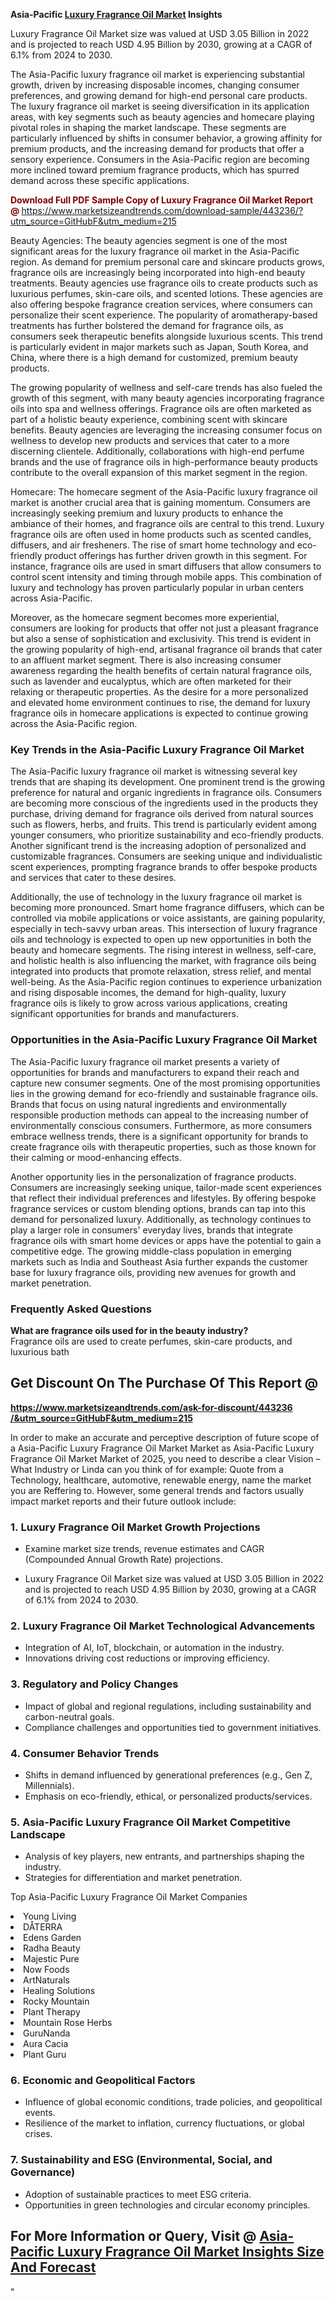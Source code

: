 <p><strong>Asia-Pacific&nbsp;<a href=""https://www.marketsizeandtrends.com/download-sample/443236/&amp;utm_source=GitHubF&amp;utm_medium=215"">Luxury Fragrance Oil Market</a> Insights</strong></p><p>Luxury Fragrance Oil Market size was valued at USD 3.05 Billion in 2022 and is projected to reach USD 4.95 Billion by 2030, growing at a CAGR of 6.1% from 2024 to 2030.</p><p><p>The Asia-Pacific luxury fragrance oil market is experiencing substantial growth, driven by increasing disposable incomes, changing consumer preferences, and growing demand for high-end personal care products. The luxury fragrance oil market is seeing diversification in its application areas, with key segments such as beauty agencies and homecare playing pivotal roles in shaping the market landscape. These segments are particularly influenced by shifts in consumer behavior, a growing affinity for premium products, and the increasing demand for products that offer a sensory experience. Consumers in the Asia-Pacific region are becoming more inclined toward premium fragrance products, which has spurred demand across these specific applications.</p><p><p><strong><span style="color: #800000;">Download Full PDF Sample Copy of Luxury Fragrance Oil Market Report @</span>&nbsp;</strong><a href="https://www.marketsizeandtrends.com/download-sample/443236/?utm_source=GitHubF&amp;utm_medium=215" target="_blank">https://www.marketsizeandtrends.com/download-sample/443236/?utm_source=GitHubF&amp;utm_medium=215</a></p></p><p>Beauty Agencies: The beauty agencies segment is one of the most significant areas for the luxury fragrance oil market in the Asia-Pacific region. As demand for premium personal care and skincare products grows, fragrance oils are increasingly being incorporated into high-end beauty treatments. Beauty agencies use fragrance oils to create products such as luxurious perfumes, skin-care oils, and scented lotions. These agencies are also offering bespoke fragrance creation services, where consumers can personalize their scent experience. The popularity of aromatherapy-based treatments has further bolstered the demand for fragrance oils, as consumers seek therapeutic benefits alongside luxurious scents. This trend is particularly evident in major markets such as Japan, South Korea, and China, where there is a high demand for customized, premium beauty products.<p>The growing popularity of wellness and self-care trends has also fueled the growth of this segment, with many beauty agencies incorporating fragrance oils into spa and wellness offerings. Fragrance oils are often marketed as part of a holistic beauty experience, combining scent with skincare benefits. Beauty agencies are leveraging the increasing consumer focus on wellness to develop new products and services that cater to a more discerning clientele. Additionally, collaborations with high-end perfume brands and the use of fragrance oils in high-performance beauty products contribute to the overall expansion of this market segment in the region.</p><p>Homecare: The homecare segment of the Asia-Pacific luxury fragrance oil market is another crucial area that is gaining momentum. Consumers are increasingly seeking premium and luxury products to enhance the ambiance of their homes, and fragrance oils are central to this trend. Luxury fragrance oils are often used in home products such as scented candles, diffusers, and air fresheners. The rise of smart home technology and eco-friendly product offerings has further driven growth in this segment. For instance, fragrance oils are used in smart diffusers that allow consumers to control scent intensity and timing through mobile apps. This combination of luxury and technology has proven particularly popular in urban centers across Asia-Pacific.<p>Moreover, as the homecare segment becomes more experiential, consumers are looking for products that offer not just a pleasant fragrance but also a sense of sophistication and exclusivity. This trend is evident in the growing popularity of high-end, artisanal fragrance oil brands that cater to an affluent market segment. There is also increasing consumer awareness regarding the health benefits of certain natural fragrance oils, such as lavender and eucalyptus, which are often marketed for their relaxing or therapeutic properties. As the desire for a more personalized and elevated home environment continues to rise, the demand for luxury fragrance oils in homecare applications is expected to continue growing across the Asia-Pacific region.</p><h3>Key Trends in the Asia-Pacific Luxury Fragrance Oil Market</h3><p>The Asia-Pacific luxury fragrance oil market is witnessing several key trends that are shaping its development. One prominent trend is the growing preference for natural and organic ingredients in fragrance oils. Consumers are becoming more conscious of the ingredients used in the products they purchase, driving demand for fragrance oils derived from natural sources such as flowers, herbs, and fruits. This trend is particularly evident among younger consumers, who prioritize sustainability and eco-friendly products. Another significant trend is the increasing adoption of personalized and customizable fragrances. Consumers are seeking unique and individualistic scent experiences, prompting fragrance brands to offer bespoke products and services that cater to these desires.</p><p>Additionally, the use of technology in the luxury fragrance oil market is becoming more pronounced. Smart home fragrance diffusers, which can be controlled via mobile applications or voice assistants, are gaining popularity, especially in tech-savvy urban areas. This intersection of luxury fragrance oils and technology is expected to open up new opportunities in both the beauty and homecare segments. The rising interest in wellness, self-care, and holistic health is also influencing the market, with fragrance oils being integrated into products that promote relaxation, stress relief, and mental well-being. As the Asia-Pacific region continues to experience urbanization and rising disposable incomes, the demand for high-quality, luxury fragrance oils is likely to grow across various applications, creating significant opportunities for brands and manufacturers.</p><h3>Opportunities in the Asia-Pacific Luxury Fragrance Oil Market</h3><p>The Asia-Pacific luxury fragrance oil market presents a variety of opportunities for brands and manufacturers to expand their reach and capture new consumer segments. One of the most promising opportunities lies in the growing demand for eco-friendly and sustainable fragrance oils. Brands that focus on using natural ingredients and environmentally responsible production methods can appeal to the increasing number of environmentally conscious consumers. Furthermore, as more consumers embrace wellness trends, there is a significant opportunity for brands to create fragrance oils with therapeutic properties, such as those known for their calming or mood-enhancing effects.</p><p>Another opportunity lies in the personalization of fragrance products. Consumers are increasingly seeking unique, tailor-made scent experiences that reflect their individual preferences and lifestyles. By offering bespoke fragrance services or custom blending options, brands can tap into this demand for personalized luxury. Additionally, as technology continues to play a larger role in consumers' everyday lives, brands that integrate fragrance oils with smart home devices or apps have the potential to gain a competitive edge. The growing middle-class population in emerging markets such as India and Southeast Asia further expands the customer base for luxury fragrance oils, providing new avenues for growth and market penetration.</p><h3>Frequently Asked Questions</h3><p><strong>What are fragrance oils used for in the beauty industry?</strong><br>Fragrance oils are used to create perfumes, skin-care products, and luxurious bath</p><h2><strong>Get Discount On The Purchase Of This Report @&nbsp;</strong></h2><p><strong><a href=""https://www.marketsizeandtrends.com/ask-for-discount/443236/&amp;utm_source=GitHubF&amp;utm_medium=215"" target=""_blank"">https://www.marketsizeandtrends.com/ask-for-discount/443236<br />/&amp;utm_source=GitHubF&amp;utm_medium=215</a></strong></p><p>In order to make an accurate and perceptive description of future scope of a Asia-Pacific&nbsp;Luxury Fragrance Oil Market Market as Asia-Pacific&nbsp;Luxury Fragrance Oil Market Market of 2025, you need to describe a clear Vision &ndash; What Industry or Linda can you think of for example: Quote from a Technology, healthcare, automotive, renewable energy, name the market you are Reffering to. However, some general trends and factors usually impact market reports and their future outlook include:</p><h3>1.&nbsp;<strong>Luxury Fragrance Oil Market Growth Projections</strong></h3><ul><li>Examine market size trends, revenue estimates and CAGR (Compounded Annual Growth Rate) projections.</li><li><p>Luxury Fragrance Oil Market size was valued at USD 3.05 Billion in 2022 and is projected to reach USD 4.95 Billion by 2030, growing at a CAGR of 6.1% from 2024 to 2030.</p></li></ul><h3>2.&nbsp;<strong>Luxury Fragrance Oil Market Technological Advancements</strong></h3><ul><li>Integration of AI, IoT, blockchain, or automation in the industry.</li><li>Innovations driving cost reductions or improving efficiency.</li></ul><h3>3.&nbsp;<strong>Regulatory and Policy Changes</strong></h3><ul><li>Impact of global and regional regulations, including sustainability and carbon-neutral goals.</li><li>Compliance challenges and opportunities tied to government initiatives.</li></ul><h3>4.&nbsp;<strong>Consumer Behavior Trends</strong></h3><ul><li>Shifts in demand influenced by generational preferences (e.g., Gen Z, Millennials).</li><li>Emphasis on eco-friendly, ethical, or personalized products/services.</li></ul><h3>5.&nbsp;<strong>Asia-Pacific Luxury Fragrance Oil Market Competitive Landscape</strong></h3><ul><li>Analysis of key players, new entrants, and partnerships shaping the industry.</li><li>Strategies for differentiation and market penetration.</li></ul><p data-pm-slice=""1 1 []"">Top Asia-Pacific Luxury Fragrance Oil Market Companies</p><div data-test-id=""""><p><li>Young Living</li><li> DÅTERRA</li><li> Edens Garden</li><li> Radha Beauty</li><li> Majestic Pure</li><li> Now Foods</li><li> ArtNaturals</li><li> Healing Solutions</li><li> Rocky Mountain</li><li> Plant Therapy</li><li> Mountain Rose Herbs</li><li> GuruNanda</li><li> Aura Cacia</li><li> Plant Guru</li></p></div><h3>6.&nbsp;<strong>Economic and Geopolitical Factors</strong></h3><ul><li>Influence of global economic conditions, trade policies, and geopolitical events.</li><li>Resilience of the market to inflation, currency fluctuations, or global crises.</li></ul><h3>7.&nbsp;<strong>Sustainability and ESG (Environmental, Social, and Governance)</strong></h3><ul><li>Adoption of sustainable practices to meet ESG criteria.</li><li>Opportunities in green technologies and circular economy principles.</li></ul><h2><strong>For More Information or Query, Visit @&nbsp;</strong><a href=""https://www.verifiedmarketreports.com/product/luxury-fragrance-oil-market/"" target=""_blank"">Asia-Pacific Luxury Fragrance Oil Market Insights Size And Forecast</a></h2>"
